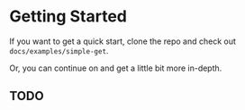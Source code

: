 # Getting Started
If you want to get a quick start, clone the repo and check out `docs/examples/simple-get`.

Or, you can continue on and get a little bit more in-depth.

## TODO
